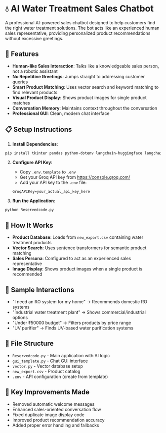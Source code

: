 # 💧 AI Water Treatment Sales Chatbot

A professional AI-powered sales chatbot designed to help customers find the right water treatment solutions. The bot acts like an experienced human sales representative, providing personalized product recommendations without excessive greetings.

## 🚀 Features

- **Human-like Sales Interaction**: Talks like a knowledgeable sales person, not a robotic assistant
- **No Repetitive Greetings**: Jumps straight to addressing customer queries
- **Smart Product Matching**: Uses vector search and keyword matching to find relevant products
- **Visual Product Display**: Shows product images for single product matches
- **Conversation Memory**: Maintains context throughout the conversation
- **Professional GUI**: Clean, modern chat interface

## 📋 Setup Instructions

1. **Install Dependencies**:
```bash
pip install tkinter pandas python-dotenv langchain-huggingface langchain-chroma langchain-groq langchain-core pillow requests
```

2. **Configure API Key**:
   - Copy `.env.template` to `.env`
   - Get your Groq API key from https://console.groq.com/
   - Add your API key to the `.env` file:
   ```
   GroqAPIKey=your_actual_api_key_here
   ```

3. **Run the Application**:
```bash
python Reservedcode.py
```

## 🎯 How It Works

- **Product Database**: Loads from `new_export.csv` containing water treatment products
- **Vector Search**: Uses sentence transformers for semantic product matching  
- **Sales Persona**: Configured to act as an experienced sales representative
- **Image Display**: Shows product images when a single product is recommended

## 💬 Sample Interactions

- "I need an RO system for my home" → Recommends domestic RO systems
- "Industrial water treatment plant" → Shows commercial/industrial options
- "Under ₹50000 budget" → Filters products by price range
- "UV purifier" → Finds UV-based water purification systems

## 📁 File Structure

- `Reservedcode.py` - Main application with AI logic
- `gui_template.py` - Chat GUI interface
- `vector.py` - Vector database setup
- `new_export.csv` - Product catalog
- `.env` - API configuration (create from template)

## 🔧 Key Improvements Made

- Removed automatic welcome messages
- Enhanced sales-oriented conversation flow
- Fixed duplicate image display code
- Improved product recommendation accuracy
- Added proper error handling and fallbacks